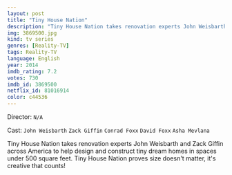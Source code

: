 ```yaml
---
layout: post
title: "Tiny House Nation"
description: "Tiny House Nation takes renovation experts John Weisbarth and Zack Giffin across America to help design and construct tiny dream homes in spaces under 500 square feet. Tiny House Nation proves size doesn't matter, it's creative that counts!.."
img: 3869500.jpg
kind: tv series
genres: [Reality-TV]
tags: Reality-TV 
language: English
year: 2014
imdb_rating: 7.2
votes: 730
imdb_id: 3869500
netflix_id: 81016914
color: c44536
---
```

Director: `N/A`  

Cast: `John Weisbarth` `Zack Giffin` `Conrad Foxx` `David Foxx` `Asha Mevlana` 

Tiny House Nation takes renovation experts John Weisbarth and Zack Giffin across America to help design and construct tiny dream homes in spaces under 500 square feet. Tiny House Nation proves size doesn't matter, it's creative that counts!